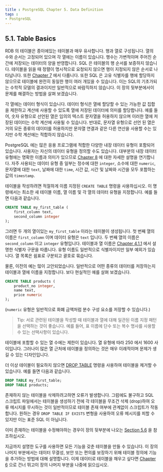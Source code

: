 ```yaml
---
title : PostgreSQL Chapter 5. Data Definition
tags :
- PostgreSQL
---
```


## 5.1. Table Basics

RDB 의 테이블은 종이에있는 테이블과 매우 유사합니다. 행과 열로 구성됩니다. 열의 수와 순서는 고정되어 있으며 각 열에는 이름이 있습니다. 행수는 가변적이며 주어진 순간에 저장되는 데이터의 양을 반영합니다. SQL 은 테이블의 행 순서를 보증하지 않습니다. 테이블을 읽을 때 정렬이 명시적으로 요청되지 않으면 행이 지정되지 않은 순서로 나타납니다. 또한 [Chapter 7]() 에서 다룹니다. 또한 SQL 은 고유 식별자를 행에 할당하지 않으므로 테이블에 완전히 동일한 행이 여러 개있을 수 있습니다. 이는 SQL의 기초가되는 수학적 모델의 결과이지만 일반적으로 바람직하지 않습니다. 이 장의 뒷부분에서이 문제를 해결하는 방법을 살펴 보겠습니다.

각 열에는 데이터 형식이 있습니다. 데이터 형식은 열에 할당할 수 있는 가능한 값 집합을 제한하고 계산에 사용할 수 있도록 열에 저장된 데이터에 의미를 할당합니다. 예를 들어, 숫자 유형으로 선언된 열은 임의의 텍스트 문자열을 허용하지 않으며 이러한 열에 저장된 데이터는 수학 계산에 사용될 수 있습니다. 반대로, 문자열 유형으로 선언 된 열은 거의 모든 종류의 데이터를 허용하지만 문자열 연결과 같은 다른 연산을 사용할 수는 있지만 수학 계산에는 적합하지 않습니다.

PostgreSQL 에는 많은 응용 프로그램에 적합한 다양한 내장 데이터 유형이 포함되어 있습니다. 사용자는 자신의 데이터 유형을 정의할 수도 있습니다. 대부분의 내장 데이터 유형에는 명확한 이름과 의미가 있으므로 [Chapter 8]() 에 대한 자세한 설명을 연기합니다. 자주 사용되는 데이터 유형 중 일부는 정수에 대한 `integer`, 소수에 대한 `numeric`, 문자열에 대한 `text`, 날짜에 대한 `time`, 시간 값, 시간 및 날짜와 시간을 모두 포함하는 값의 `timestamp`.

테이블을 작성하려면 적절하게 이름 지정된 `CREATE TABLE` 명령을 사용하십시오. 이 명령에서는 최소한 새 테이블 이름, 열 이름 및 각 열의 데이터 유형을 지정합니다. 예를 들면 다음과 같습니다.

```sql
CREATE TABLE my_first_table (
    first_column text,
    second_column integer
);
```

그러면 두 개의 열이있는 `my_first_table` 이라는 테이블이 생성됩니다. 첫 번째 열의 이름은 `first_column` 이며 데이터 유형은 `text` 입니다. 두 번째 열의 이름은 `second_column` 이고 `integer` 유형입니다. 테이블과 열 이름은 [Chapter 4.1.1]() 에서 설명한 식별자 구문을 따릅니다. 유형 이름도 일반적으로 식별자이지만 일부 예외가 있습니다. 열 목록은 쉼표로 구분되고 괄호로 묶습니다.

물론, 이전의 예는 많이 고안되었습니다. 일반적으로 어떤 종류의 데이터를 저장하는지 테이블과 열에 이름을 지정합니다. 보다 현실적인 예를 살펴 보겠습니다.

```sql
CREATE TABLE products (
    product_no integer,
    name text,
    price numeric
);
```

(`numeric` 유형은 일반적으로 화폐 금액처럼 분수 구성 요소를 저장할 수 있습니다.)

> Tip: 서로 관련된 테이블을 작성할 때 테이블과 열에 대해 일관된 이름 지정 패턴을 선택하는 것이 좋습니다. 예를 들어, 표 이름에 단수 또는 복수 명사를 사용할 수 있는 선택사항이 있습니다.

테이블에 포함할 수 있는 열 수에는 제한이 있습니다. 열 유형에 따라 250 에서 1600 사이입니다. 그러나이 많은 열 근처에 테이블을 정의하는 것은 매우 이례적이며 문제가 생길 수 있는 디자인입니다.

더 이상 테이블이 필요하지 않으면 [DROP TABLE]() 명령을 사용하여 테이블을 제거할 수 있습니다. 예를 들면 다음과 같습니다.

```sql
DROP TABLE my_first_table;
DROP TABLE products;
```

존재하지 않는 테이블을 삭제하려고하면 오류가 발생합니다. 그럼에도 불구하고 SQL 스크립트 파일에서는 테이블을 생성하기 전에 각 테이블을 무조건 삭제 (drop)하여 오류 메시지를 무시하는 것이 일반적이므로 테이블 존재 여부에 관계없이 스크립트가 작동합니다. 원하는 경우 `DROP TABLE IF EXISTS` 변형을 사용하여 오류 메시지를 피할 수 있지만 이는 표준 SQL 이 아닙니다.

이미 존재하는 테이블을 수정해야하는 경우이 장의 뒷부분에 나오는 [Section 5.6]() 을 참조하십시오.

지금까지 설명한 도구를 사용하면 모든 기능을 갖춘 테이블을 만들 수 있습니다. 이 장의 나머지 부분에서는 데이터 무결성, 보안 또는 편의를 보장하기 위해 테이블 정의에 기능을 추가하는 방법에 대해 설명합니다. 이제 데이터로 테이블을 채우고 싶다면 [Chapter 6]() 으로 건너 뛰고이 장의 나머지 부분을 나중에 읽으십시오.